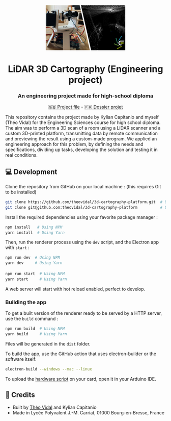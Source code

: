 <div align="center">
    <img src="assets/banner.png" width="250px">
    <h1>LiDAR 3D Cartography (Engineering project)</h1>
    <h3>An engineering project made for high-school diploma</h3>
    <a href="docs/en/project-file-en.pdf">🇬🇧 Project file</a> - <a href="docs/fr/dossier-projet-fr.pdf">🇫🇷 Dossier projet</a>
</div>

This repository contains the project made by Kylian Capitanio and myself (Théo Vidal) for the Engineering Sciences course for high school diploma. The aim was to perform a 3D scan of a room using a LiDAR scanner and a custom 3D-printed platform, transmitting data by remote communication and previewing the result using a custom-made program. We applied an engineering approach for this problem, by defining the needs and specifications, dividing up tasks, developing the solution and testing it in real conditions.

## 💻 Development

Clone the repository from GitHub on your local machine : (this requires Git to be installed)

```bash
git clone https://github.com/theovidal/3d-cartography-platform.git  # Using HTTP
git clone git@github.com:theovidal/3d-cartography-platform          # Using SSH
```

Install the required dependencies using your favorite package manager :

```bash
npm install   # Using NPM
yarn install  # Using Yarn
```

Then, run the renderer process using the `dev` script, and the Electron app with `start` :

```bash
npm run dev  # Using NPM
yarn dev     # Using Yarn

npm run start  # Using NPM
yarn start     # Using Yarn
```

A web server will start with hot reload enabled, perfect to develop.

### Building the app

To get a built version of the renderer ready to be served by a HTTP server, use the `build` command :

```bash
npm run build  # Using NPM
yarn build     # Using Yarn
```

Files will be generated in the `dist` folder.

To build the app, use the GitHub action that uses electron-builder or the software itself:

```bash
electron-build --windows --mac --linux
```

To upload the [hardware script](./hardware/hardware.ino) on your card, open it in your Arduino IDE.

## 📜 Credits

- Built by [Théo Vidal](https://github.com/theovidal) and Kylian Capitanio
- Made in Lycée Polyvalent J.-M. Carriat, 01000 Bourg-en-Bresse, France
